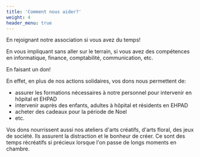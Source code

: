 ```yaml
---
title: 'Comment nous aider?'
weight: 4
header_menu: true
---
```


En rejoignant notre association si vous avez du temps!

En vous impliquant sans aller sur le terrain, si vous avez des compétences en informatique, finance, comptabilité, communication, etc.

En faisant un don!

En effet, en plus de nos actions solidaires, vos dons nous permettent de:

- assurer les formations nécessaires à notre personnel pour intervenir en hôpital et EHPAD
- intervenir auprès des enfants, adultes à hôpital et résidents en EHPAD
- acheter des cadeaux pour la période de Noel
- etc.

Vos dons nourrissent aussi nos ateliers d'arts créatifs, d'arts floral, des jeux de société. 
Ils assurent la distraction et le bonheur de créer. Ce sont des temps récréatifs si précieux lorsque l'on passe de longs moments en chambre.
